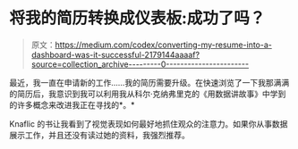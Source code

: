 # 将我的简历转换成仪表板:成功了吗？

> 原文：<https://medium.com/codex/converting-my-resume-into-a-dashboard-was-it-successful-2179144aaaaf?source=collection_archive---------0----------------------->

最近，我一直在申请新的工作……我的简历需要升级。在快速浏览了一下我那满满的简历后，我意识到我可以利用我从科尔·克纳弗里克的《用数据讲故事》中学到的许多概念来改进我正在寻找的*。*

Knaflic 的书让我看到了视觉表现如何最好地抓住观众的注意力。如果你从事数据展示工作，并且还没有读过她的资料，我强烈推荐。